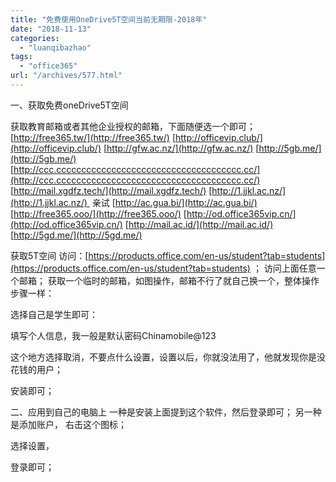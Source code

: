```yaml
---
title: "免费使用OneDrive5T空间当前无期限-2018年"
date: "2018-11-13"
categories: 
  - "luanqibazhao"
tags: 
  - "office365"
url: "/archives/577.html"
---
```


一、获取免费oneDrive5T空间

获取教育邮箱或者其他企业授权的邮箱，下面随便选一个即可； [http://free365.tw/](http://free365.tw/) [http://officevip.club/](http://officevip.club/) [http://gfw.ac.nz/](http://gfw.ac.nz/) [http://5gb.me/](http://5gb.me/) [http://ccc.ccccccccccccccccccccccccccccccccccccc.cc/](http://ccc.ccccccccccccccccccccccccccccccccccccc.cc/) [http://mail.xgdfz.tech/](http://mail.xgdfz.tech/) [http://1.jjkl.ac.nz/](http://1.jjkl.ac.nz/)  亲试 [http://ac.gua.bi/](http://ac.gua.bi/) [http://free365.ooo/](http://free365.ooo/) [http://od.office365vip.cn/](http://od.office365vip.cn/) [http://mail.ac.id/](http://mail.ac.id/) [http://5gd.me/](http://5gd.me/)

获取5T空间 访问：[https://products.office.com/en-us/student?tab=students](https://products.office.com/en-us/student?tab=students) ； 访问上面任意一个邮箱； 获取一个临时的邮箱，如图操作，邮箱不行了就自己换一个，整体操作步骤一样：

选择自己是学生即可：

填写个人信息，我一般是默认密码Chinamobile@123

这个地方选择取消，不要点什么设置，设置以后，你就没法用了，他就发现你是没花钱的用户；

安装即可；

二、应用到自己的电脑上 一种是安装上面提到这个软件，然后登录即可； 另一种是添加账户， 右击这个图标；

选择设置，

登录即可；
